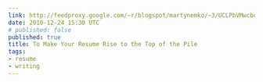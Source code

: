 ```yaml
---
link: http://feedproxy.google.com/~r/blogspot/martynemko/~3/UCLPbVMwcbo/to-make-your-resume-rise-to-top-of-pile.html
date: 2010-12-24 15:30 UTC
# published: false
published: true
title: To Make Your Resume Rise to the Top of the Pile
tags:
- resume
- writing
---
```



